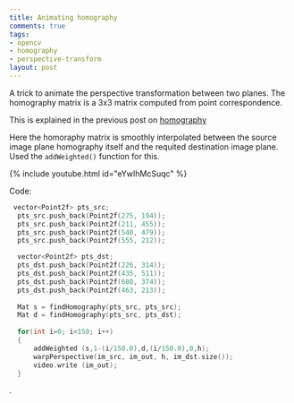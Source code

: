 ```yaml
---
title: Animating homography
comments: true
tags:
- opencv
- homography
- perspective-transform
layout: post
---
```


A trick to animate the perspective transformation between two planes.
The homography matrix is a 3x3 matrix computed from point correspondence. 

This is explained in the previous post on [homography](http://envyen.com/posts/2021-04-08-homography/)

Here the homoraphy matrix is smoothly interpolated between the source image plane homography itself and the requited destination image plane. Used the `addWeighted()` function for this.

{% include youtube.html id="eYwIhMcSuqc" %}

Code:

```cpp
 vector<Point2f> pts_src;
  pts_src.push_back(Point2f(275, 194));
  pts_src.push_back(Point2f(211, 455));
  pts_src.push_back(Point2f(540, 479));  
  pts_src.push_back(Point2f(555, 212));

  vector<Point2f> pts_dst;
  pts_dst.push_back(Point2f(226, 314));
  pts_dst.push_back(Point2f(435, 511));
  pts_dst.push_back(Point2f(688, 374));  
  pts_dst.push_back(Point2f(463, 213));
   
  Mat s = findHomography(pts_src, pts_src);
  Mat d = findHomography(pts_src, pts_dst);
  
  for(int i=0; i<150; i++)
  {
      addWeighted (s,1-(i/150.0),d,(i/150.0),0,h);
      warpPerspective(im_src, im_out, h, im_dst.size());
      video.write (im_out);
  }

```


.
